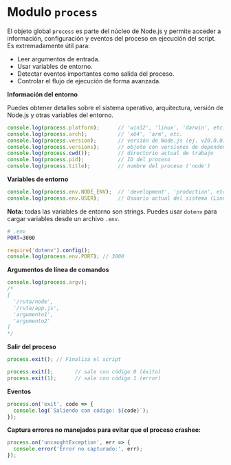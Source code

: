 # **Modulo `process`**

El objeto global `process` es parte del núcleo de Node.js y permite acceder a información, configuración y eventos del proceso en ejecución del script. Es extremadamente útil para:
- Leer argumentos de entrada.
- Usar variables de entorno.
- Detectar eventos importantes como salida del proceso.
- Controlar el flujo de ejecución de forma avanzada.

**Información del entorno**

Puedes obtener detalles sobre el sistema operativo, arquitectura, versión de Node.js y otras variables del entorno.

```javascript
console.log(process.platform);      // 'win32', 'linux', 'darwin', etc.
console.log(process.arch);          // 'x64', 'arm', etc.
console.log(process.version);       // versión de Node.js (ej. v20.0.0)
console.log(process.versions);      // objeto con versiones de dependencias (V8, OpenSSL, etc.)
console.log(process.cwd());         // directorio actual de trabajo
console.log(process.pid);           // ID del proceso
console.log(process.title);         // nombre del proceso ('node')
```


**Variables de entorno**

```javascript
console.log(process.env.NODE_ENV);  // 'development', 'production', etc.
console.log(process.env.USER);      // Usuario actual del sistema (Linux/macOS)
```

**Nota:** todas las variables de entorno son strings. Puedes usar `dotenv` para cargar variables desde un archivo `.env`.

```bash
# .env
PORT=3000
```

```javascript
require('dotenv').config();
console.log(process.env.PORT); // 3000
```


**Argumentos de línea de comandos**

```javascript
console.log(process.argv);
/*
[
  '/ruta/node',
  '/ruta/app.js',
  'argumento1',
  'argumento2'
]
*/
```


**Salir del proceso**

```javascript
process.exit(); // Finaliza el script

process.exit();       // sale con código 0 (éxito)
process.exit(1);      // sale con código 1 (error)
```


**Eventos**

```javascript
process.on('exit', code => {
  console.log(`Saliendo con código: ${code}`);
});
```


**Captura errores no manejados para evitar que el proceso crashee:**

```javascript
process.on('uncaughtException', err => {
  console.error('Error no capturado:', err);
});
```